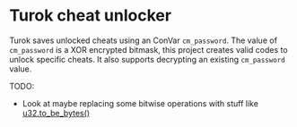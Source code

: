 # Turok cheat unlocker
Turok saves unlocked cheats using an ConVar `cm_password`.
The value of `cm_password` is a XOR encrypted bitmask, this project creates valid codes to unlock specific cheats.
It also supports decrypting an existing `cm_password` value.

TODO:
- Look at maybe replacing some bitwise operations with stuff like [u32.to_be_bytes()](https://doc.rust-lang.org/std/primitive.u32.html#method.to_be_bytes)
